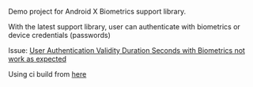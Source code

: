 Demo project for Android X Biometrics support library.

With the latest support library, user can authenticate with biometrics or device credentials (passwords)

Issue: [User Authentication Validity Duration Seconds with Biometrics not work as expected](https://issuetracker.google.com/issues/132924498)

Using ci build from [here](https://ci.android.com/builds/branches/aosp-androidx-master-dev/grid?)
